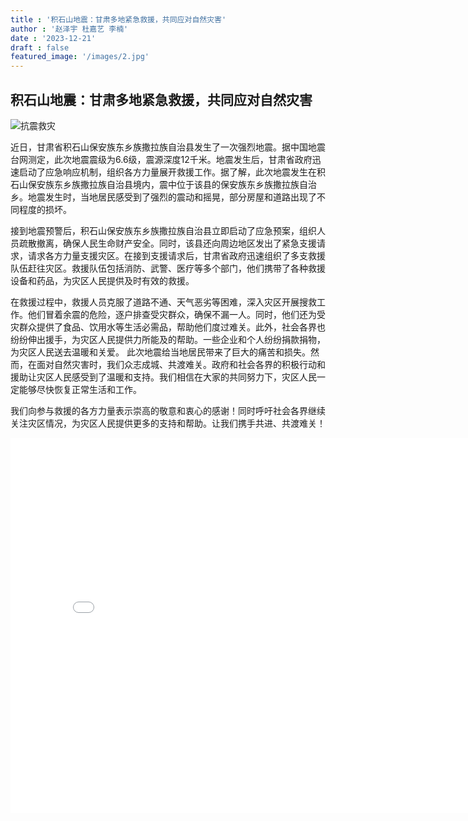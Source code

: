 ```yaml
---
title : '积石山地震：甘肃多地紧急救援，共同应对自然灾害'
author : '赵泽宇 杜嘉艺 李楠'
date : '2023-12-21'
draft : false
featured_image: '/images/2.jpg'
---
```



## 积石山地震：甘肃多地紧急救援，共同应对自然灾害


![抗震救灾](https://img2.baidu.com/it/u=2716505891,4130017549&fm=253&fmt=auto&app=138&f=JPEG?w=737&h=500)

近日，甘肃省积石山保安族东乡族撒拉族自治县发生了一次强烈地震。据中国地震台网测定，此次地震震级为6.6级，震源深度12千米。地震发生后，甘肃省政府迅速启动了应急响应机制，组织各方力量展开救援工作。据了解，此次地震发生在积石山保安族东乡族撒拉族自治县境内，震中位于该县的保安族东乡族撒拉族自治乡。地震发生时，当地居民感受到了强烈的震动和摇晃，部分房屋和道路出现了不同程度的损坏。

接到地震预警后，积石山保安族东乡族撒拉族自治县立即启动了应急预案，组织人员疏散撤离，确保人民生命财产安全。同时，该县还向周边地区发出了紧急支援请求，请求各方力量支援灾区。在接到支援请求后，甘肃省政府迅速组织了多支救援队伍赶往灾区。救援队伍包括消防、武警、医疗等多个部门，他们携带了各种救援设备和药品，为灾区人民提供及时有效的救援。

在救援过程中，救援人员克服了道路不通、天气恶劣等困难，深入灾区开展搜救工作。他们冒着余震的危险，逐户排查受灾群众，确保不漏一人。同时，他们还为受灾群众提供了食品、饮用水等生活必需品，帮助他们度过难关。此外，社会各界也纷纷伸出援手，为灾区人民提供力所能及的帮助。一些企业和个人纷纷捐款捐物，为灾区人民送去温暖和关爱。
此次地震给当地居民带来了巨大的痛苦和损失。然而，在面对自然灾害时，我们众志成城、共渡难关。政府和社会各界的积极行动和援助让灾区人民感受到了温暖和支持。我们相信在大家的共同努力下，灾区人民一定能够尽快恢复正常生活和工作。

我们向参与救援的各方力量表示崇高的敬意和衷心的感谢！同时呼吁社会各界继续关注灾区情况，为灾区人民提供更多的支持和帮助。让我们携手共进、共渡难关！



<iframe src="//player.bilibili.com/player.html?aid=749977267&bvid=BV1qC4y1g79F&cid=1372506264&p=1" scrolling="no" border="0" frameborder="no" framespacing="0" allowfullscreen="true"width="800px" height="600px"> 

